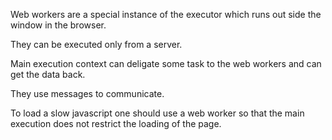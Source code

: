 Web workers are a special instance of the executor which runs out side the window in the browser.

They can be executed only from a server.

Main execution context can deligate some task to the web workers and can get the data back.

They use messages to communicate.

To load a slow javascript one should use a web worker so that the main execution does not restrict the loading of the page.
